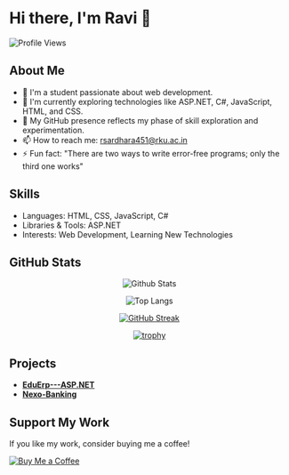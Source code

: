 # Hi there, I'm Ravi 👋

![Profile Views](https://komarev.com/ghpvc/?username=MrRavi246&style=flat-square)

## About Me

- 🌱 I'm a student passionate about web development.
- 🔭 I'm currently exploring technologies like ASP.NET, C#, JavaScript, HTML, and CSS.
- 🤔 My GitHub presence reflects my phase of skill exploration and experimentation.
- 📫 How to reach me: [rsardhara451@rku.ac.in](mailto:rsardhara451@rku.ac.in)
- ⚡ Fun fact: "There are two ways to write error-free programs; only the third one works"
  
## Skills
- Languages: HTML, CSS, JavaScript, C#
- Libraries & Tools: ASP.NET
- Interests: Web Development, Learning New Technologies

## GitHub Stats  

<div align="center">

<!-- GitHub Stats -->
![Github Stats](https://github-readme-stats.vercel.app/api?username=MrRavi246&show_icons=true&title_color=00BFFF&icon_color=00BFFF&text_color=FFFFFF&bg_color=000000)

<!-- Top Languages -->
![Top Langs](https://github-readme-stats.vercel.app/api/top-langs/?username=MrRavi246&title_color=00BFFF&text_color=FFFFFF&bg_color=000000)

<!-- Streak Stats -->
[![GitHub Streak](https://streak-stats.demolab.com/?user=MrRavi246&theme=black-ice&ring=00BFFF&fire=00BFFF&currStreakLabel=00BFFF&background=000000&stroke=FFFFFF&sideNums=FFFFFF&currStreakNum=FFFFFF&sideLabels=FFFFFF)](https://git.io/streak-stats)

<!-- GitHub Trophies -->
[![trophy](https://github-profile-trophy.vercel.app/?username=MrRavi246&theme=onestar&no-frame=true&title=Stars,Followers,Commits,PullRequest,Issues,Repositories&title_color=00BFFF&text_color=FFFFFF&bg_color=000000)](https://github.com/ryo-ma/github-profile-trophy)

</div>

## Projects
- [**EduErp---ASP.NET**](https://github.com/MrRavi246/EduErp---ASP.NET)
- [**Nexo-Banking**](https://github.com/MrRavi246/Nexo-Banking)

## Support My Work

If you like my work, consider buying me a coffee!

[![Buy Me a Coffee](https://img.shields.io/badge/-Buy%20Me%20a%20Coffee-orange?style=flat-square&logo=buy-me-a-coffee&logoColor=white&link=https://www.buymeacoffee.com/mrravi246)](https://www.buymeacoffee.com/mrravi246)
